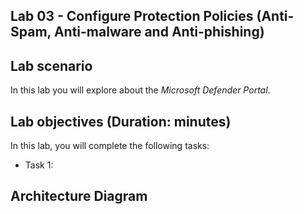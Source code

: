 ## Lab 03 - Configure Protection Policies (Anti-Spam, Anti-malware and Anti-phishing) 

## Lab scenario
In this lab you will explore about the *Microsoft Defender Portal*.

## Lab objectives (Duration: minutes)

In this lab, you will complete the following tasks:
- Task 1: 

## Architecture Diagram
